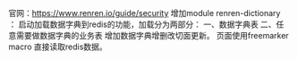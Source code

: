 官网：https://www.renren.io/guide/security
增加module renren-dictionary ：
  启动加载数据字典到redis的功能，加载分为两部分：
  一、数据字典表
  二、任意需要做数据字典的业务表
  增加数据字典增删改切面更新。
  页面使用freemarker macro 直接读取redis数据。

